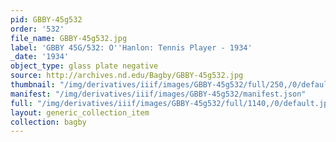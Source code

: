 ```yaml
---
pid: GBBY-45g532
order: '532'
file_name: GBBY-45g532.jpg
label: 'GBBY 45G/532: O''Hanlon: Tennis Player - 1934'
_date: '1934'
object_type: glass plate negative
source: http://archives.nd.edu/Bagby/GBBY-45g532.jpg
thumbnail: "/img/derivatives/iiif/images/GBBY-45g532/full/250,/0/default.jpg"
manifest: "/img/derivatives/iiif/images/GBBY-45g532/manifest.json"
full: "/img/derivatives/iiif/images/GBBY-45g532/full/1140,/0/default.jpg"
layout: generic_collection_item
collection: bagby
---
```

